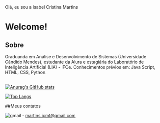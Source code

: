 Olá, eu sou a Isabel Cristina Martins
<h1>Welcome!</h1>

<h2> Sobre </h2>
Graduanda em Análise e Desenvolvimento de Sistemas (Universidade Cândido Mendes), estudante da Alura e estagiária do Laboratório de Inteligência Artificial (LIA) - IFCe. 
Conhecimentos prévios em: Java Script, HTML, CSS, Python.   
<br> </br>




[![Anurag's GitHub stats](https://github-readme-stats.vercel.app/api?username=IsaCristinaMartins&show_icons=true&theme=radical)](https://github.com/anuraghazra/github-readme-stats)

[![Top Langs](https://github-readme-stats.vercel.app/api/top-langs/?username=IsaCristinaMartins&layout=compact&theme=radical)](https://github.com/anuraghazra/github-readme-stats)


##Meus contatos


![gmail](https://img.shields.io/badge/Gmail-D14836?style=for-the-badge&logo=gmail&logoColor=white)  - martins.icmt@gmail.com

